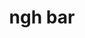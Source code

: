 ---
layout: realizzazione
nome: "ngh bar"
title: "ngh bar"
citta: "Castelfranco"
tipo:
  - ristorante
  - bar
cartella_foto: "ngh-bar"
google_maps: "https://maps.app.goo.gl/9oKaG9KnL2aMMX6D9"
foto_copertina: "sala.webp"
immagini:
    - "colonna-forni-cheftop-con-cappa.webp"
    - "prospettiva-da-cucina-a-lavaggio.webp"
    - "cucina-1.webp"
    - "sala.webp"
    - "cucina-a-induzione.webp"
    - "vetrina-bar.webp"
    - "frigoriferi-a-colonna-e-tavolo-frigo.webp"
    - "zona-cottura-e-lavaggio.webp"
    - "isola-centrale.webp"
    - "zona-cottura.webp"
    - "piano-preparazione.webp"
    - "zona-lavaggio.webp"
    - "primo-piano-colonna-forni-cucina-e-lavaggio.webp"
---